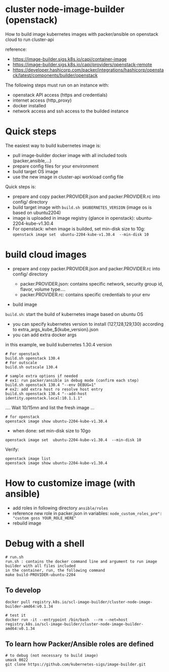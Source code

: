 # cluster node-image-builder (openstack)

How to build image kubernetes images with packer/ansible on openstack cloud to run cluster-api

reference:
- https://image-builder.sigs.k8s.io/capi/container-image
- https://image-builder.sigs.k8s.io/capi/providers/openstack-remote
- https://developer.hashicorp.com/packer/integrations/hashicorp/openstack/latest/components/builder/openstack

The following steps must run on an instance with:
  - openstack API access (https and credentials)
  - internet access (http_proxy)
  - docker installed
  - network access and ssh access to the builded instance

# Quick steps
The easiest way to build kubernetes image is:
- pull image-builder docker image with all included tools (packer,ansible,...)
- prepare config files for your environment
- build target OS image
- use the new image in cluster-api workload config file

Quick steps is:
- prepare and copy packer.PROVIDER.json and packer.PROVIDER.rc into config/ directory
- build target image with `build.sh $KUBERNETES_VERSION` (image os is based on ubuntu2204)
- image is uploaded in image registry (glance in openstack): ubuntu-2204-kube-v1.30.4
- For openstack: when image is builded, set min-disk size to 10g: `openstack image set  ubuntu-2204-kube-v1.30.4  --min-disk 10`

# build cloud images

- prepare and copy packer.PROVIDER.json and packer.PROVIDER.rc into config/ directory
  - packer.PROVIDER.json: contains specific network, security group id, flavor, volume type....
  - packer.PROVIDER.rc: contains specific credentials to your env

- build image

`build.sh`: start the build of kubernetes image based on ubuntu OS
  - you can specify kubernetes version to install (127,128,129,130) according to extra_args_kube_${kube_version}.json
  - you can add extra docker args

in this example, we build kubernetes 1.30.4 version

```
# For openstack
build.sh openstack 130.4
# For outscale
build.sh outscale 130.4
```

```
# sample extra options if needed
# ex1: run packer/ansible in debug mode (confirm each step)
build.sh openstack 130.4 "--env DEBUG=1"
# ex2: add extra host ro resolve host entry
build.sh openstack 130.4 "--add-host identity.openstack.local:10.1.1.1"
```

.... Wait 10/15mn and list the fresh image ...

```
# for openstack
openstack image show ubuntu-2204-kube-v1.30.4
```

- when done: set min-disk size to 10go
```
openstack image set  ubuntu-2204-kube-v1.30.4  --min-disk 10
```

Verify:
```
openstack image list
openstack image show ubuntu-2204-kube-v1.30.4
```

# How to customize image (with ansible)

- add roles in following directory `ansible/roles`
- reference new role in packer.json in variables:  `node_custom_roles_pre": "custom goss YOUR_ROLE_HERE"`
- rebuild image

# Debug with a shell
```
# run.sh
run.sh : contains the docker command line and argument to run image builder with all files included
in the container, run, the following command
make build-PROVIDER-ubuntu-2204
```

## To develop
```
docker pull registry.k8s.io/scl-image-builder/cluster-node-image-builder-amd64:v0.1.34

# test it
docker run -it --entrypoint /bin/bash  --rm --net=host registry.k8s.io/scl-image-builder/cluster-node-image-builder-amd64:v0.1.34 
```

## To learn how Packer/Ansible roles are defined
```
# to debug (not necessary to build image)
umask 0022
git clone https://github.com/kubernetes-sigs/image-builder.git
```
